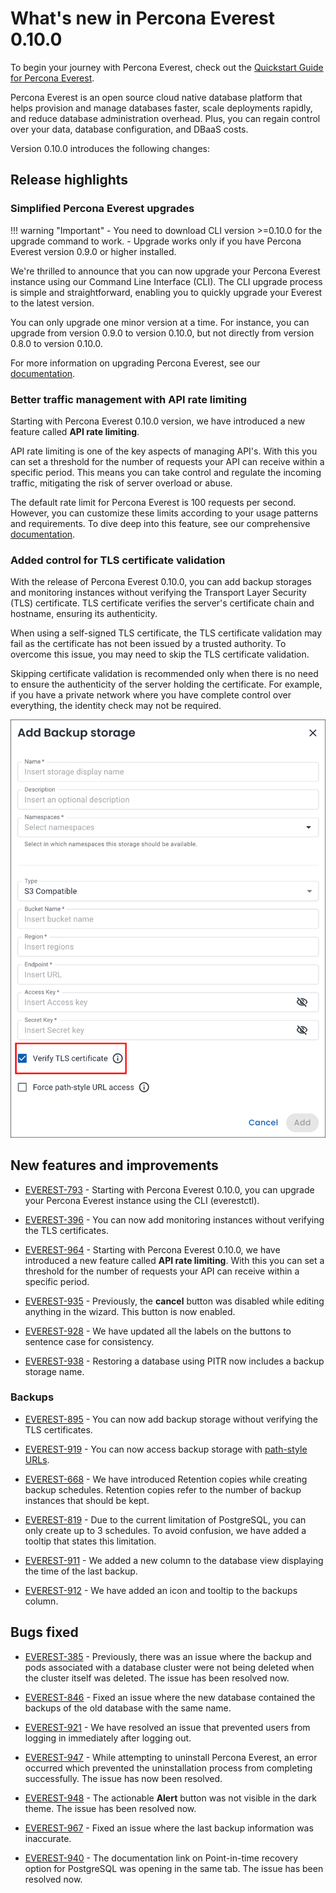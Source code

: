 # What's new in Percona Everest 0.10.0

To begin your journey with Percona Everest, check out the [Quickstart Guide for Percona Everest](../quickstart-guide/quick-install.md).

Percona Everest is an open source cloud native database platform that helps provision and manage databases faster, scale deployments rapidly, and reduce database administration overhead. Plus, you can regain control over your data, database configuration, and DBaaS costs.

Version 0.10.0 introduces the following changes:


## Release highlights

### Simplified Percona Everest upgrades

!!! warning "Important"
    - You need to download CLI version >=0.10.0 for the upgrade command to work.
    - Upgrade works only if you have Percona Everest version 0.9.0 or higher installed. 

We're thrilled to announce that you can now upgrade your Percona Everest instance using our Command Line Interface (CLI). The CLI upgrade process is simple and straightforward, enabling you to quickly upgrade your Everest to the latest version.

You can only upgrade one minor version at a time. For instance, you can upgrade from version 0.9.0 to version 0.10.0, but not directly from version 0.8.0 to version 0.10.0.

For more information on upgrading Percona Everest, see our [documentation](https://docs.percona.com/everest/upgrade_with_cli.html).


### Better traffic management with API rate limiting

Starting with Percona Everest 0.10.0 version, we have introduced a new feature called **API rate limiting**. 

API rate limiting is one of the key aspects of managing API's. With this you can set a threshold for the number of requests your API can receive within a specific period. This means you can take control and regulate the incoming traffic, mitigating the risk of server overload or abuse. 

The default rate limit for Percona Everest is 100 requests per second. However, you can customize these limits according to your usage patterns and requirements. To dive deep into this feature, see our comprehensive [documentation](https://docs.percona.com/everest/use/API_rate_limit.html).


### Added control for TLS certificate validation

With the release of Percona Everest 0.10.0, you can add backup storages and monitoring instances without verifying the Transport Layer Security (TLS) certificate. TLS certificate verifies the server's certificate chain and hostname, ensuring its authenticity.

When using a self-signed TLS certificate, the TLS certificate validation may fail as the certificate has not been issued by a trusted authority. To overcome this issue, you may need to skip the TLS certificate validation. 

Skipping certificate validation is recommended only when there is no need to ensure the authenticity of the server holding the certificate. For example, if you have a private network where you have complete control over everything, the identity check may not be required.

![!image](../images/create_backup_storage.png)


## New features and improvements

- [EVEREST-793](https://perconadev.atlassian.net/browse/EVEREST-793) - Starting with Percona Everest 0.10.0, you can upgrade your Percona Everest instance using the CLI (everestctl).

- [EVEREST-396](https://perconadev.atlassian.net/browse/EVEREST-396) - You can now add monitoring instances without verifying the TLS certificates. 

- [EVEREST-964](https://perconadev.atlassian.net/browse/EVEREST-964) - Starting with Percona Everest 0.10.0, we have introduced a new feature called **API rate limiting**. With this you can set a threshold for the number of requests your API can receive within a specific period.

- [EVEREST-935](https://perconadev.atlassian.net/browse/EVEREST-935) - Previously, the **cancel** button was disabled while editing anything in the wizard. This button is now enabled.

- [EVEREST-928](https://perconadev.atlassian.net/browse/EVEREST-928) - We have updated all the labels on the buttons to sentence case for consistency.

- [EVEREST-938](https://perconadev.atlassian.net/browse/EVEREST-938) - Restoring a database using PITR now includes a backup storage name.


### Backups

- [EVEREST-895](https://perconadev.atlassian.net/browse/EVEREST-895) - You can now add backup storage without verifying the TLS certificates.

- [EVEREST-919](https://perconadev.atlassian.net/browse/EVEREST-919) - You can now access backup storage with [path-style URLs](https://docs.aws.amazon.com/AmazonS3/latest/userguide/VirtualHosting.html#path-style-access).

- [EVEREST-668](https://perconadev.atlassian.net/browse/EVEREST-668) - We have introduced Retention copies while creating backup schedules. Retention copies refer to the number of backup instances that should be kept.

- [EVEREST-819](https://perconadev.atlassian.net/browse/EVEREST-819) - Due to the current limitation of PostgreSQL, you can only create up to 3 schedules. To avoid confusion, we have added a tooltip that states this limitation.

- [EVEREST-911](https://perconadev.atlassian.net/browse/EVEREST-911) - We added a new column to the database view displaying the time of the last backup.

- [EVEREST-912](https://perconadev.atlassian.net/browse/EVEREST-912) - We have added an icon and tooltip to the backups column.

## Bugs fixed

- [EVEREST-385](https://perconadev.atlassian.net/browse/EVEREST-385) - Previously, there was an issue where the backup and pods associated with a database cluster were not being deleted when the cluster itself was deleted. The issue has been resolved now.

- [EVEREST-846](https://perconadev.atlassian.net/browse/EVEREST-846) - Fixed an issue where the new database contained the backups of the old database with the same name.

- [EVEREST-921](https://perconadev.atlassian.net/browse/EVEREST-921) - We have resolved an issue that prevented users from logging in immediately after logging out.

- [EVEREST-947](https://perconadev.atlassian.net/browse/EVEREST-947) - While attempting to uninstall Percona Everest, an error occurred which prevented the uninstallation process from completing successfully. The issue has now been resolved.

- [EVEREST-948](https://perconadev.atlassian.net/browse/EVEREST-948) - The actionable **Alert** button was not visible in the dark theme. The issue has been resolved now.

- [EVEREST-967](https://perconadev.atlassian.net/browse/EVEREST-967) - Fixed an issue where the last backup information was inaccurate.

- [EVEREST-940](https://perconadev.atlassian.net/browse/EVEREST-940) - The documentation link on Point-in-time recovery option for PostgreSQL was opening in the same tab. The issue has been resolved now.

















